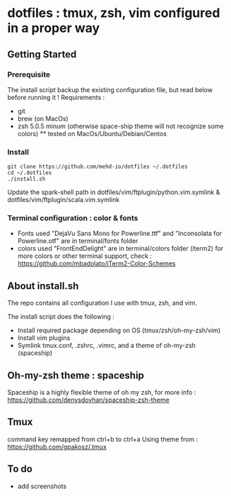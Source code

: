 # dotfiles : tmux, zsh, vim configured in a proper way

## Getting Started

### Prerequisite
The install script backup the existing configuration file, but read below before running it ! 
Requirements : 
* git
* brew (on MacOs)
* zsh 5.0.5 minum (otherwise space-ship theme will not recognize some colors)
** tested on MacOs/Ubuntu/Debian/Centos

### Install
```
git clone https://github.com/mehd-io/dotfiles ~/.dotfiles
cd ~/.dotfiles
./install.sh
```
Update the spark-shell path in dotfiles/vim/ftplugin/python.vim.symlink & dotfiles/vim/ftplugin/scala.vim.symlink

### Terminal configuration : color & fonts
* Fonts used "DejaVu Sans Mono for Powerline.ttf" and  "Inconsolata for Powerline.otf" are in terminal/fonts folder
* colors used "FrontEndDelight" are in terminal/colors folder (iterm2) for more colors or other terminal support, check : https://github.com/mbadolato/iTerm2-Color-Schemes

## About install.sh
The repo contains all configuration I use with tmux, zsh, and vim.

The install script does the following  :
* Install required package depending on OS (tmux/zsh/oh-my-zsh/vim)
* Install vim plugins
* Symlink tmux.conf, .zshrc, .vimrc, and a theme of oh-my-zsh (spaceship)

## Oh-my-zsh theme : spaceship
Spaceship is a highly flexible theme of oh my zsh, for more info : https://github.com/denysdovhan/spaceship-zsh-theme

## Tmux
command key remapped from ctrl+b to ctrl+a
Using theme from : https://github.com/gpakosz/.tmux

## To do
* add screenshots


